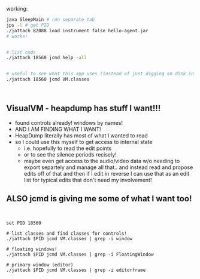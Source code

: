 

working:
```sh
java SleepMain # run separate tab
jps -l # get PID
./jattach 82088 load instrument false hello-agent.jar
# works!


# list cmds
./jattach 18560 jcmd help -all


# useful to see what this app uses (instead of just digging on disk in files)
./jattach 18560 jcmd VM.classes




```

## VisualVM - heapdump has stuff I want!!!
- found controls already! windows by names!
- AND I AM FINDING WHAT I WANT! 
- HeapDump literally has most of what I wanted to read
- so I could  use this myself to get access to internal state
  - i.e. hopefully to read the edit points
  - or to see the silence periods recisely!
  - maybe even get access to the audio/video data w/o needing to export separtely and manage all that.. and instead read and propose edits off of that and then if I edit in reverse I can use that as an edit list for typical edits that don't need my involvement!

## ALSO jcmd is giving me some of what I want too!

```fish


set PID 18560

# list classes and find classes for controls!
./jattach $PID jcmd VM.classes | grep -i window

# floating windows!
./jattach $PID jcmd VM.classes | grep -i FloatingWindow

# primary window (editor)
./jattach $PID jcmd VM.classes | grep -i editorframe

```
